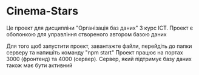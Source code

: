 # Cinema-Stars
Це проект для дисципліни "Організація баз даних" 3 курс ІСТ.
Проект є оболонкою для управління створеного автором базою даних

Для того щоб запустити проект, завантажте файли, перейдіть до папки серверу та напишіть команду "npm start"
Проект працює на портах 3000 (фронтенд) та 4000 (сервер). Cервер, який підтримує базу даних також має бути активний
